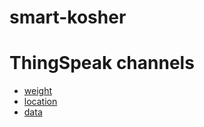 # smart-kosher

# ThingSpeak channels
* [weight](https://thingspeak.com/channels/279030)
* [location](https://thingspeak.com/channels/279076)
* [data](https://thingspeak.com/channels/279086)
